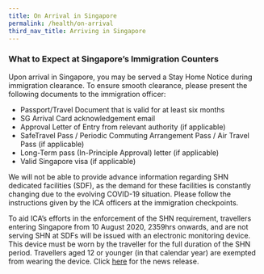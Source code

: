 ```yaml
---
title: On Arrival in Singapore
permalink: /health/on-arrival
third_nav_title: Arriving in Singapore
---
```


### What to Expect at Singapore’s Immigration Counters

Upon arrival in Singapore, you may be served a Stay Home Notice during immigration clearance. To ensure smooth clearance, please present the following documents to the immigration officer:

- Passport/Travel Document that is valid for at least six months
- SG Arrival Card acknowledgement email
- Approval Letter of Entry from relevant authority (if applicable)
- SafeTravel Pass / Periodic Commuting Arrangement Pass / Air Travel Pass (if applicable)
- Long-Term pass (In-Principle Approval) letter (if applicable)
- Valid Singapore visa (if applicable)

We will not be able to provide advance information regarding SHN dedicated facilities (SDF), as the demand for these facilities is constantly changing due to the evolving COVID-19 situation. Please follow the instructions given by the ICA officers at the immigration checkpoints.

To aid ICA’s efforts in the enforcement of the SHN requirement, travellers entering Singapore from 10 August 2020, 2359hrs onwards, and are not serving SHN at SDFs will be issued with an electronic monitoring device. This device must be worn by the traveller for the full duration of the SHN period. Travellers aged 12 or younger (in that calendar year) are exempted from wearing the device. Click [here](https://www.ica.gov.sg/news-and-publications/media-releases/media-release/all-incoming-travellers-including-returning-residents-long-term-pass-holders-work-pass-holders-and-their-dependants-serving-their-stay-home-notice-outside-of-dedicated-facilities-to-don-electronic-monitoring-device) for the news release.


